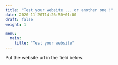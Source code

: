 ```yaml
---
title: "Test your website ... or another one !"
date: 2020-11-20T14:26:50+01:00
draft: false
weight: 1

menu:
  main:
    title: "Test your website"
---
```


Put the website url in the field below.
